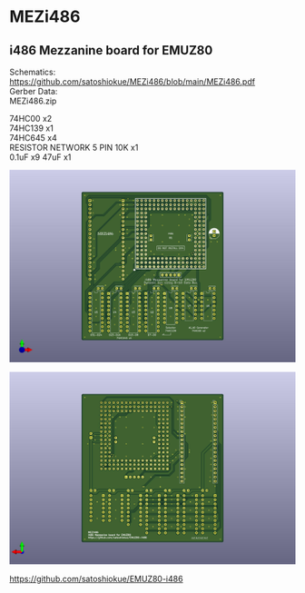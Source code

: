 # MEZi486
## i486 Mezzanine board for EMUZ80  
Schematics:  
https://github.com/satoshiokue/MEZi486/blob/main/MEZi486.pdf  
Gerber Data:  
MEZi486.zip  

74HC00 x2  
74HC139 x1  
74HC645 x4  
RESISTOR NETWORK 5 PIN 10K x1  
0.1uF x9
47uF x1  

![MEZi486 PCB TOP](https://github.com/satoshiokue/MEZi486/blob/main/MEZi486_top.jpg)  
  
![MEZi486 PCB BOTTOM](https://github.com/satoshiokue/MEZi486/blob/main/MEZi486_bottom.jpg)  

https://github.com/satoshiokue/EMUZ80-i486  
